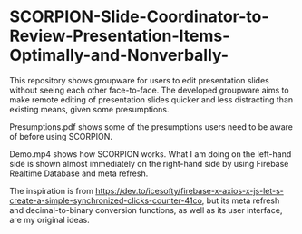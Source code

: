# SCORPION-Slide-Coordinator-to-Review-Presentation-Items-Optimally-and-Nonverbally-
This repository shows groupware for users to edit presentation slides without seeing each other face-to-face. The developed groupware aims to make remote editing of presentation slides quicker and less distracting than existing means, given some presumptions. 

Presumptions.pdf shows some of the presumptions users need to be aware of before using SCORPION.

Demo.mp4 shows how SCORPION works. What I am doing on the left-hand side is shown almost immediately on the right-hand side by using Firebase Realtime Database and meta refresh.

The inspiration is from https://dev.to/icesofty/firebase-x-axios-x-js-let-s-create-a-simple-synchronized-clicks-counter-41co, but its meta refresh and decimal-to-binary conversion functions, as well as its user interface, are my original ideas.
